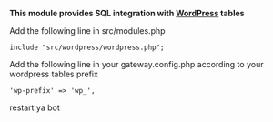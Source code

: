 __This module provides SQL integration with [WordPress](https://wordpress.com) tables__


Add the following line in src/modules.php

`include "src/wordpress/wordpress.php";`


Add the following line in your gateway.config.php according to your wordpress tables prefix

`'wp-prefix' => 'wp_',`

restart ya bot

